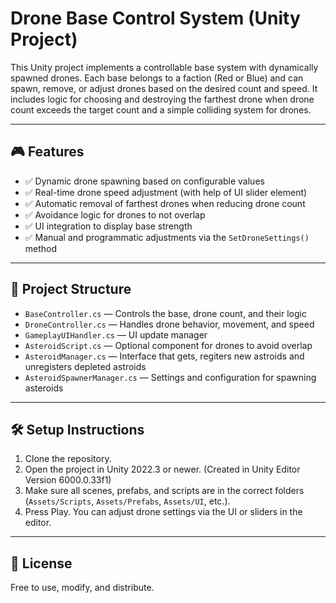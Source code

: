 # Drone Base Control System (Unity Project)

This Unity project implements a controllable base system with dynamically spawned drones. Each base belongs to a faction (Red or Blue) and can spawn, remove, or adjust drones based on the desired count and speed. It includes logic for choosing and destroying the farthest drone when drone count exceeds the target count and a simple colliding system for drones.

---

## 🎮 Features

- ✅ Dynamic drone spawning based on configurable values
- ✅ Real-time drone speed adjustment (with help of UI slider element)
- ✅ Automatic removal of farthest drones when reducing drone count
- ✅ Avoidance logic for drones to not overlap
- ✅ UI integration to display base strength
- ✅ Manual and programmatic adjustments via the `SetDroneSettings()` method

---

## 📂 Project Structure

- `BaseController.cs` — Controls the base, drone count, and their logic
- `DroneController.cs` — Handles drone behavior, movement, and speed
- `GameplayUIHandler.cs` — UI update manager
- `AsteroidScript.cs` — Optional component for drones to avoid overlap
- `AsteroidManager.cs` — Interface that gets, regiters new astroids and unregisters depleted astroids
- `AsteroidSpawnerManager.cs` — Settings and configuration for spawning asteroids

---

## 🛠️ Setup Instructions

1. Clone the repository.
2. Open the project in Unity 2022.3 or newer. (Created in Unity Editor Version 6000.0.33f1)
3. Make sure all scenes, prefabs, and scripts are in the correct folders (`Assets/Scripts`, `Assets/Prefabs`, `Assets/UI`, etc.).
4. Press Play. You can adjust drone settings via the UI or sliders in the editor.

---

## 📄 License

Free to use, modify, and distribute.
